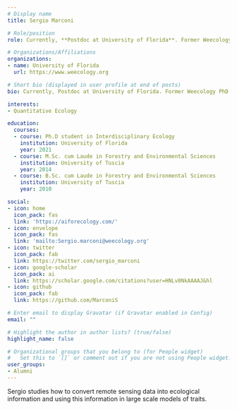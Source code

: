 ```yaml
---
# Display name
title: Sergio Marconi

# Role/position
role: Currently, **Postdoc at University of Florida**. Former Weecology PhD Student

# Organizations/Affiliations
organizations:
- name: University of Florida
  url: https://www.weecology.org

# Short bio (displayed in user profile at end of posts)
bio: Currently, Postdoc at University of Florida. Former Weecology PhD Student

interests:
- Quantitative Ecology

education:
  courses:
  - course: Ph.D student in Interdisciplinary Ecology
    institution: University of Florida
    year: 2021
  - course: M.Sc. cum Laude in Forestry and Environmental Sciences
    institution: University of Tuscia
    year: 2014
  - course: B.Sc. cum Laude in Forestry and Environmental Sciences
    institution: University of Tuscia
    year: 2010

social:
- icon: home
  icon_pack: fas
  link: 'https://aiforecology.com/'
- icon: envelope
  icon_pack: fas
  link: 'mailto:Sergio.marconi@weecology.org'
- icon: twitter
  icon_pack: fab
  link: https://twitter.com/sergio_marconi
- icon: google-scholar
  icon_pack: ai
  link: https://scholar.google.com/citations?user=HNLv0NkAAAAJ&hl
- icon: github
  icon_pack: fab
  link: https://github.com/MarconiS

# Enter email to display Gravatar (if Gravatar enabled in Config)
email: ""

# Highlight the author in author lists? (true/false)
highlight_name: false

# Organizational groups that you belong to (for People widget)
#   Set this to `[]` or comment out if you are not using People widget.
user_groups:
- Alumni
---
```


Sergio studies how to convert remote sensing data into ecological information and using this information in large scale models of traits.
